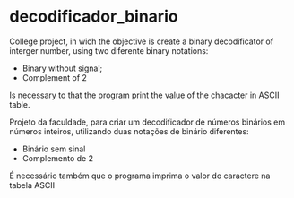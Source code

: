# decodificador_binario

College project, in wich the objective is create a binary decodificator of interger number, using two diferente binary notations:
- Binary without signal;
- Complement of 2

Is necessary to that the program print the value of the chacacter in ASCII table.

Projeto da faculdade, para criar um decodificador de números binários em números inteiros, utilizando duas notações de binário diferentes: 
- Binário sem sinal
- Complemento de 2

É necessário também que o programa imprima o valor do caractere na tabela ASCII
